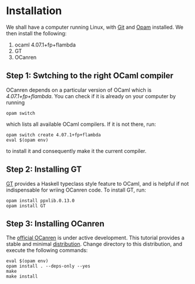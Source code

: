 # Installation

We shall have a computer running Linux, with [Git](https://git-scm.com/)
and [Opam](https://opam.ocaml.org/) installed.
We then install the following:  

1. ocaml 4.07.1+fp+flambda
1. GT
1. OCanren

## Step 1: Swtching to the right OCaml compiler

OCanren depends on a particular version of OCaml which is _4.07.1+fp+flambda_. You can check
if it is already on your computer by running
```
opam switch
```
which lists all available OCaml compilers. If it is not there, run:
```
opam switch create 4.07.1+fp+flambda
eval $(opam env)
```
to install it and consequently make it the current compiler.

## Step 2:  Installing GT

[GT](https://github.com/JetBrains-Research/GT) provides
a Haskell typeclass style feature to OCaml, and is helpful if not indispensable for wriing OCanren code.
To install
GT, run:
```
opam install ppxlib.0.13.0 
opam install GT
```

## Step 3:  Installing OCanren

The [official OCanren](https://github.com/JetBrains-Research/OCanren.git) is
under active development. This tutorial  provides a stable and minimal [distribution](../ocanren). 
Change directory to this distribution, and execute the following commands: 
```
eval $(opam env)
opam install . --deps-only --yes
make
make install
```

